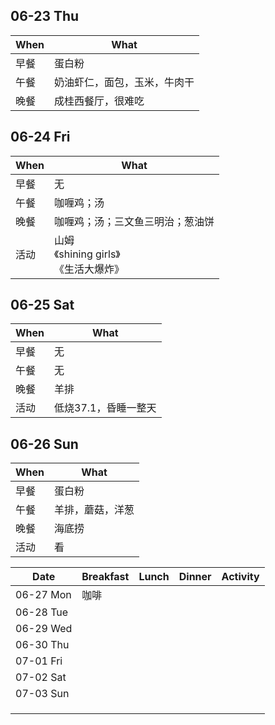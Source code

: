 ## 06-23 Thu

|When|What|
|----|----|
|早餐|蛋白粉|
|午餐|奶油虾仁，面包，玉米，牛肉干|
|晚餐|成桂西餐厅，很难吃|


## 06-24 Fri

|When|What|
|----|----|
|早餐|无|
|午餐|咖喱鸡；汤|
|晚餐|咖喱鸡；汤；三文鱼三明治；葱油饼|
|活动|山姆<br />《shining girls》<br />《生活大爆炸》|



## 06-25 Sat

|When|What|
|----|----|
|早餐|无|
|午餐|无|
|晚餐|羊排|
|活动|低烧37.1，昏睡一整天|



## 06-26 Sun

|When|What|
|----|----|
|早餐|蛋白粉|
|午餐|羊排，蘑菇，洋葱|
|晚餐|海底捞|
|活动|看|



| Date      | Breakfast | Lunch | Dinner | Activity |
| --------- | --------- | ----- | ------ | -------- |
| 06-27 Mon | 咖啡      |       |        |          |
| 06-28 Tue |           |       |        |          |
| 06-29 Wed |           |       |        |          |
| 06-30 Thu |           |       |        |          |
| 07-01 Fri |           |       |        |          |
| 07-02 Sat |           |       |        |          |
| 07-03 Sun |           |       |        |          |
|           |           |       |        |          |
|           |           |       |        |          |
|           |           |       |        |          |

